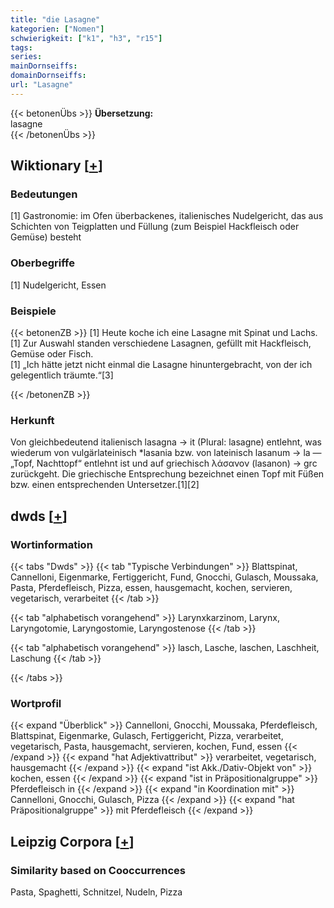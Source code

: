 ```yaml
---
title: "die Lasagne"
kategorien: ["Nomen"]
schwierigkeit: ["k1", "h3", "r15"]
tags:
series:
mainDornseiffs:
domainDornseiffs:
url: "Lasagne"
---
```


{{< betonenÜbs >}}
**Übersetzung:**  
lasagne  
{{< /betonenÜbs >}}

## Wiktionary [[+](https://de.wiktionary.org/wiki/Lasagne)]

### Bedeutungen
[1] Gastronomie: im Ofen überbackenes, italienisches Nudelgericht, das aus Schichten von Teigplatten und Füllung (zum Beispiel Hackfleisch oder Gemüse) besteht  

### Oberbegriffe
[1] Nudelgericht, Essen  

### Beispiele
{{< betonenZB >}}
[1] Heute koche ich eine Lasagne mit Spinat und Lachs.  
[1] Zur Auswahl standen verschiedene Lasagnen, gefüllt mit Hackfleisch, Gemüse oder Fisch.  
[1] „Ich hätte jetzt nicht einmal die Lasagne hinuntergebracht, von der ich gelegentlich träumte.“[3]  

{{< /betonenZB >}}
### Herkunft
Von gleichbedeutend italienisch lasagna → it (Plural: lasagne) entlehnt, was wiederum von vulgärlateinisch *lasania bzw. von lateinisch lasanum → la — „Topf, Nachttopf“ entlehnt ist und auf griechisch λάσανον (lasanon) → grc zurückgeht. Die griechische Entsprechung bezeichnet einen Topf mit Füßen bzw. einen entsprechenden Untersetzer.[1][2]  



## dwds [[+](https://www.dwds.de/wb/Lasagne)]

### Wortinformation
{{< tabs "Dwds" >}}
{{< tab "Typische Verbindungen" >}}
Blattspinat, Cannelloni, Eigenmarke, Fertiggericht, Fund, Gnocchi, Gulasch, Moussaka, Pasta, Pferdefleisch, Pizza, essen, hausgemacht, kochen, servieren, vegetarisch, verarbeitet
{{< /tab >}}

{{< tab "alphabetisch vorangehend" >}}
Larynxkarzinom, Larynx, Laryngotomie, Laryngostomie, Laryngostenose
{{< /tab >}}

{{< tab "alphabetisch vorangehend" >}}
lasch, Lasche, laschen, Laschheit, Laschung
{{< /tab >}}

{{< /tabs >}}

### Wortprofil
{{< expand "Überblick" >}} Cannelloni, Gnocchi, Moussaka, Pferdefleisch, Blattspinat, Eigenmarke, Gulasch, Fertiggericht, Pizza, verarbeitet, vegetarisch, Pasta, hausgemacht, servieren, kochen, Fund, essen {{< /expand >}}
{{< expand "hat Adjektivattribut" >}} verarbeitet, vegetarisch, hausgemacht {{< /expand >}}
{{< expand "ist Akk./Dativ-Objekt von" >}} kochen, essen {{< /expand >}}
{{< expand "ist in Präpositionalgruppe" >}} Pferdefleisch in {{< /expand >}}
{{< expand "in Koordination mit" >}} Cannelloni, Gnocchi, Gulasch, Pizza {{< /expand >}}
{{< expand "hat Präpositionalgruppe" >}} mit Pferdefleisch {{< /expand >}}

## Leipzig Corpora [[+](https://corpora.uni-leipzig.de/en/res?word=Lasagne&corpusId=deu_newscrawl-public_2018)]


### Similarity based on Cooccurrences
Pasta, Spaghetti, Schnitzel, Nudeln, Pizza

